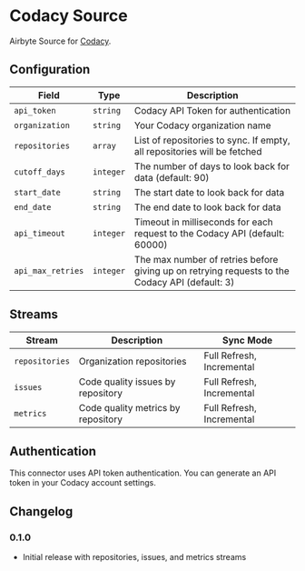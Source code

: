 # Codacy Source

Airbyte Source for [Codacy](https://www.codacy.com/).

## Configuration

| Field | Type | Description |
|-------|------|-------------|
| `api_token` | `string` | Codacy API Token for authentication |
| `organization` | `string` | Your Codacy organization name |
| `repositories` | `array` | List of repositories to sync. If empty, all repositories will be fetched |
| `cutoff_days` | `integer` | The number of days to look back for data (default: 90) |
| `start_date` | `string` | The start date to look back for data |
| `end_date` | `string` | The end date to look back for data |
| `api_timeout` | `integer` | Timeout in milliseconds for each request to the Codacy API (default: 60000) |
| `api_max_retries` | `integer` | The max number of retries before giving up on retrying requests to the Codacy API (default: 3) |

## Streams

| Stream | Description | Sync Mode |
|--------|-------------|-----------|
| `repositories` | Organization repositories | Full Refresh, Incremental |
| `issues` | Code quality issues by repository | Full Refresh, Incremental |
| `metrics` | Code quality metrics by repository | Full Refresh, Incremental |

## Authentication

This connector uses API token authentication. You can generate an API token in your Codacy account settings.

## Changelog

### 0.1.0
- Initial release with repositories, issues, and metrics streams
